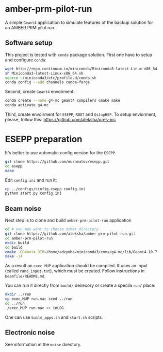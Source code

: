 # amber-prm-pilot-run

A simple `Geant4` application to simulate features of the backup solution
for an AMBER PRM pilot run.

## Software setup

This project is tested with `conda` package solution.
First one have to setup and configure `conda`:
```bash
wget http://repo.continuum.io/miniconda/Miniconda3-latest-Linux-x86_64.sh
sh Miniconda3-latest-Linux-x86_64.sh
source ~/miniconda3/etc/profile.d/conda.sh
conda config --add channels conda-forge
```

Second, create `Geant4` envoirment:
```bash
conda create --name g4-mc geant4 compilers cmake make
conda activate g4-mc
```

Third, create envoirment for `ESEPP`, `ROOT` and `OstapHEP`.
To setup enviorment, please, follow this: https://github.com/aleksha/pres-mc 

# ESEPP preparation

It's better to use automatic config version for the `ESEPP`.
```bash
git clone https://github.com/nuramatov/esepp.git
cd esepp
make
```
Edit `config.ini` and run it:
```bash
cp ../configs/cinfig.esepp config.ini
python start.py config.ini
```

## Beam noise

Next step is to clone and build `amber-prm-pilot-run` application
```bash
cd # you may want to choose other directory
git clone https://github.com/aleksha/amber-prm-pilot-run.git
cd amber-prm-pilot-run
mkdir build
cd build
cmake -DGeant4_DIR=/home/adzyuba/miniconda3/envs/g4-mc/lib/Geant4-10.7.1/ ../source
make -j4
```
As a result an `exec_MUP` application should be compiled.
It uses an input (called `rand_input.txt`), which must be created.
Follow instructions in `beamfile/README.md`.

You can run it directly from `build/` deirecory or create a specila 
`run/` place:
```bash
mkdir ../run
cp exec_MUP run.mac seed ../run
cd ../run
./exec_MUP run.mac >> inLOG
```
One can use `build_apps.sh` and `start.sh` scripts.

## Electronic noise

See information in the `noise` directory.